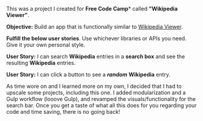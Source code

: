 This was a project I created for **Free Code Camp***  called **"Wikipedia Viewer"**.

**Objective:** Build an app that is functionally similar to [Wikipedia Viewer](https://codepen.io/FreeCodeCamp/full/wGqEga/).

**Fulfill the below user stories**. Use whichever libraries or APIs you need. Give it your own personal style.

**User Story:** I can search **Wikipedia** entries in a **search box** and see the resulting **Wikipedia** entries.

**User Story:** I can click a button to see a ***random*** **Wikipedia** entry.

As time wore on and I learned more on my own, I decided that I had to upscale some projects, including this one. I added modularization and a Gulp workflow (looove Gulp), and revamped the visuals/functionality for the search bar. Once you get a taste of what all this does for you regarding your code and time saving, there is no going back!

